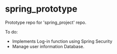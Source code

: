 # spring_prototype
Prototype repo for 'spring_project' repo.

To do:
- Implements Log-in function using Spring Security
- Manage user information Database.
